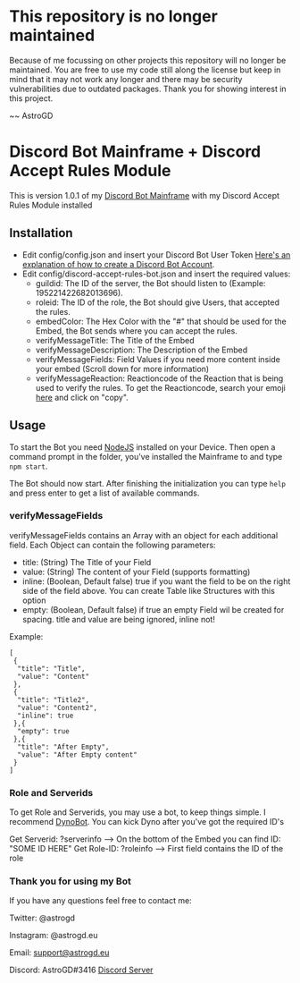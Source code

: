 # This repository is no longer maintained
Because of me focussing on other projects this repository will no longer be maintained.
You are free to use my code still along the license but keep in mind that it may not work any longer and there may be security vulnerabilities due to outdated packages.
Thank you for showing interest in this project.

~~ AstroGD

# Discord Bot Mainframe + Discord Accept Rules Module

This is version 1.0.1 of my [Discord Bot Mainframe](https://go.astrogd.eu/mainframe) with my Discord Accept Rules Module installed

## Installation

- Edit config/config.json and insert your Discord Bot User Token [Here's an explanation of how to create a Discord Bot Account](https://medium.com/@gregjwww/how-to-build-a-discord-bot-6c5b612c651).
- Edit config/discord-accept-rules-bot.json and insert the required values:
    - guildid: The ID of the server, the Bot should listen to (Example: 195221422682013696).
    - roleid: The ID of the role, the Bot should give Users, that accepted the rules.
    - embedColor: The Hex Color with the "#" that should be used for the Embed, the Bot sends where you can accept the rules.
    - verifyMessageTitle: The Title of the Embed
    - verifyMessageDescription: The Description of the Embed
    - verifyMessageFields: Field Values if you need more content inside your embed (Scroll down for more information)
    - verifyMessageReaction: Reactioncode of the Reaction that is being used to verify the rules. To get the Reactioncode, search your emoji [here](https://emojipedia.org/) and click on "copy".

## Usage

To start the Bot you need [NodeJS](https://nodejs.org/en/download/current/) installed on your Device. Then open a command prompt in the folder, you've installed the Mainframe to and type `npm start`.

The Bot should now start. After finishing the initialization you can type `help` and press enter to get a list of available commands.

### verifyMessageFields

verifyMessageFields contains an Array with an object for each additional field. Each Object can contain the following parameters:

- title: (String) The Title of your Field
- value: (String) The content of your Field (supports formatting)
- inline: (Boolean, Default false) true if you want the field to be on the right side of the field above. You can create Table like Structures with this option
- empty: (Boolean, Default false) if true an empty Field wil be created for spacing. title and value are being ignored, inline not!

Example:

   ```
   [
    {
     "title": "Title",
     "value": "Content"
    },
    {
     "title": "Title2",
     "value": "Content2",
     "inline": true
    },{
     "empty": true
    },{
     "title": "After Empty",
     "value": "After Empty content"
    }
   ]
   ```

### Role and Serverids

To get Role and Serverids, you may use a bot, to keep things simple. I recommend [DynoBot](https://www.dynobot.net/).
You can kick Dyno after you've got the required ID's

Get Serverid: ?serverinfo --> On the bottom of the Embed you can find ID: "SOME ID HERE"
Get Role-ID: ?roleinfo <Rolename> --> First field contains the ID of the role
    
    
### Thank you for using my Bot
If you have any questions feel free to contact me:

Twitter: @astrogd

Instagram: @astrogd.eu

Email: support@astrogd.eu

Discord: AstroGD#3416 [Discord Server](https://www.discord.me/astrogd)
